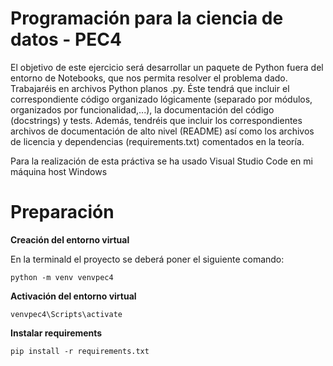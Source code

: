 # Programación para la ciencia de datos - PEC4

El objetivo de este ejercicio será desarrollar un paquete de Python fuera del entorno de Notebooks, que nos permita resolver el problema dado. Trabajaréis en archivos Python planos .py. Éste tendrá que incluir el correspondiente código organizado lógicamente (separado por módulos, organizados por funcionalidad,...), la documentación del código (docstrings) y tests. Además, tendréis que incluir los correspondientes archivos de documentación de alto nivel (README) así como los archivos de licencia y dependencias (requirements.txt) comentados en la teoría.

Para la realización de esta práctiva se ha usado Visual Studio Code en mi máquina host Windows

# Preparación

**Creación del entorno virtual**

En la terminald el proyecto se deberá poner el siguiente comando:

```shell
python -m venv venvpec4
```

**Activación del entorno virtual**
```shell
venvpec4\Scripts\activate 
```

**Instalar requirements**
```shell
pip install -r requirements.txt
```